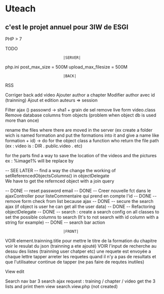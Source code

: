 # Uteach

## c'est le projet annuel pour 3IW de ESGI

PHP > 7  

TODO


                              |SERVER|

php.ini 
  post_max_size = 500M
  upload_max_filesize = 500M


                              |BACK|

RSS

Corriger back add video
Ajouter author a chapter
Modifier author avec id (trainning)
Ajout et edition auteurs => session

Filter ajax ()
passowrd -> sha1 + grain de sel
remove live form video.class
Remove database columns from objects (problem when object db is used more than once)

rename the files where there are moved in the server (ex create a folder wich is named formation and put the formations into it and give a name like formation + id) -> do for the object class a function who return the file path (ex : video is : DIR . public.video . etc)

for the parts find a way to save the location of the videos and the pictures  
  ex : %image1% will be replace by  

-- SEE LATER -- find a way the change the working of setReferencedObjectsColumns() in objectDelegate  
  We have to get the refernced object with a join query

-- DONE -- reset password email
-- DONE -- Creer nouvelle fct dans le ajaxController pour listeCommentaire qui prend en compte l'id
-- DONE -- remove form check from list because ajax
-- DONE -- secure the search ajax (if object is user he can get all the user data)
-- DONE -- Refactoring objectDelegate
-- DONE -- search :
  create a search config on all classes to set the possible columns to search (It's to not search with id column with a string for example)
-- DONE -- search bar action

                              |FRONT|

VOIR element.trainning.title pour mettre le titre de la formation du chapitre voir le resulat du json (trainning a ete ajouté)
VOIR l'input de recherche au dessu des listes (trainning user chatper etc) une requete est envoyée a chaque lettre tapper
  arreter les requetes quand il n'y a pas de resultats et que l'utilisateur continue de tapper (ne pas faire de requtes inutiles)

View edit

Search nav bar
	3 search ajax request :
		training / chapter / video
	get the 3 lists and print them
	view search.view.php (not created)
